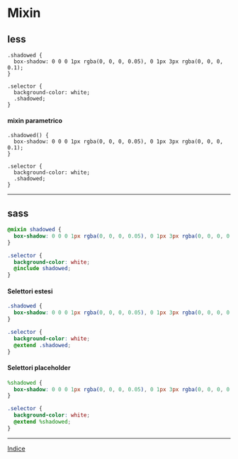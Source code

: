 # Mixin

## less

```less
.shadowed {
  box-shadow: 0 0 0 1px rgba(0, 0, 0, 0.05), 0 1px 3px rgba(0, 0, 0, 0.1);
}

.selector {
  background-color: white;
  .shadowed;
}
```

#### mixin parametrico

```less
.shadowed() {
  box-shadow: 0 0 0 1px rgba(0, 0, 0, 0.05), 0 1px 3px rgba(0, 0, 0, 0.1);
}

.selector {
  background-color: white;
  .shadowed;
}
```

----

## sass

```scss
@mixin shadowed {
  box-shadow: 0 0 0 1px rgba(0, 0, 0, 0.05), 0 1px 3px rgba(0, 0, 0, 0.1);
}

.selector {
  background-color: white;
  @include shadowed;
}
```

#### Selettori estesi

```scss
.shadowed {
  box-shadow: 0 0 0 1px rgba(0, 0, 0, 0.05), 0 1px 3px rgba(0, 0, 0, 0.1);
}

.selector {
  background-color: white;
  @extend .shadowed;
}
```

#### Selettori placeholder

```scss
%shadowed {
  box-shadow: 0 0 0 1px rgba(0, 0, 0, 0.05), 0 1px 3px rgba(0, 0, 0, 0.1);
}

.selector {
  background-color: white;
  @extend %shadowed;
}
```

---

[Indice](README.md#lezioni)
